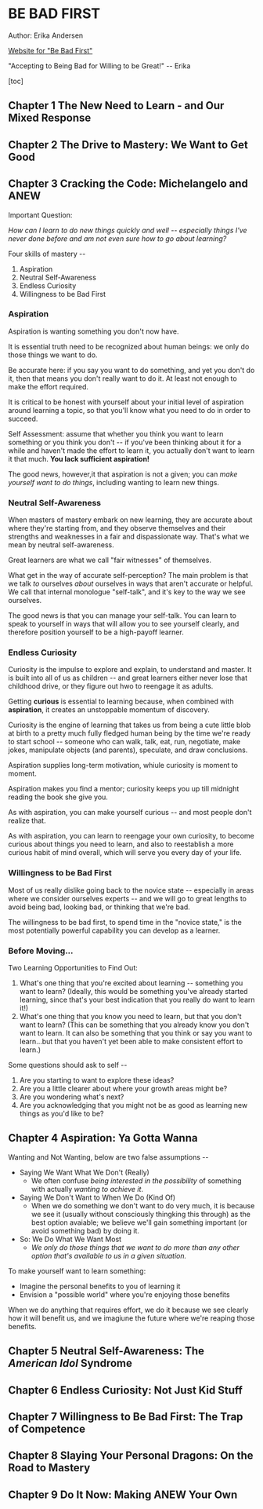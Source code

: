 # BE BAD FIRST

Author: Erika Andersen

[Website for "Be Bad First"](bebadfirst.com)

"Accepting to Being Bad for Willing to be Great!" -- Erika

[toc]

## Chapter 1 The New Need to Learn - and Our Mixed Response

## Chapter 2 The Drive to Mastery: We Want to Get Good

## Chapter 3 Cracking the Code: Michelangelo and ANEW

Important Question:

_How can I learn to do new things quickly and well -- especially things I've never done before and am not even sure how to go about learning?_

Four skills of mastery --

1. Aspiration
2. Neutral Self-Awareness
3. Endless Curiosity
4. Willingness to be Bad First

### Aspiration

Aspiration is wanting something you don't now have.

It is essential truth need to be recognized about human beings: we only do those things we want to do.

Be accurate here: if you say you want to do something, and yet you don't do it, then that means you don't really want to do it. At least not enough to make the effort required.

It is critical to be honest with yourself about your initial level of aspiration around learning a topic, so that you'll know what you need to do in order to succeed.

Self Assessment: assume that whether you think you want to learn something or you think you don't -- if you've been thinking about it for a while and haven't made the effort to learn it, you actually don't want to learn it that much. __You lack sufficient aspiration!__

The good news, however,it that aspiration is not a given; you can _make yourself want to do things_, including wanting to learn new things.

### Neutral Self-Awareness

When masters of mastery embark on new learning, they are accurate about where they're starting from, and they observe themselves and their strengths and weaknesses in a fair and dispassionate way. That's what we mean by neutral self-awareness.

Great learners are what we call "fair witnesses" of themselves.

What get in the way of accurate self-perception? The main problem is that we talk _to_ ourselves _about_ ourselves in ways that aren't accurate or helpful. We call that internal monologue "self-talk", and it's key to the way we see ourselves.

The good news is that you can manage your self-talk. You can learn to speak to yourself in ways that will allow you to see yourself clearly, and therefore position yourself to be a high-payoff learner.

### Endless Curiosity

Curiosity is the impulse to explore and explain, to understand and master. It is built into all of us as children -- and great learners either never lose that childhood drive, or they figure out hwo to reengage it as adults.

Getting __curious__ is essential to learning because, when combined with __aspiration__, it creates an unstoppable momentum of discovery.

Curiosity is the engine of learning that takes us from being a cute little blob at birth to a pretty much fully fledged human being by the time we're ready to start school -- someone who can walk, talk, eat, run, negotiate, make jokes, manipulate objects (and parents), speculate, and draw conclusions.

Aspiration supplies long-term motivation, whiule curiosity is moment to moment.

Aspiration makes you find a mentor; curiosity keeps you up till midnight reading the book she give you.

As with aspiration, you can make yourself curious -- and most people don't realize that.

As with aspiration, you can learn to reengage your own curiosity, to become curious about things you need to learn, and also to reestablish a more curious habit of mind overall, which will serve you every day of your life.

### Willingness to be Bad First

Most of us really dislike going back to the novice state -- especially in areas where we consider ourselves experts -- and we will go to great lengths to avoid being bad, looking bad, or thinking that we're bad.

The willingness to be bad first, to spend time in the "novice state," is the most potentially powerful capability you can develop as a learner.

### Before Moving...

Two Learning Opportunities to Find Out:

1. What's one thing that you're excited about learning -- something you want to learn? (Ideally, this would be something you've already started learning, since that's your best indication that you really do want to learn it!)
2. What's one thing that you know you need to learn, but that you don't want to learn? (This can be something that you already know you don't want to learn. It can also be something that you think or say you want to learn...but that you haven't yet been able to make consistent effort to learn.)

Some questions should ask to self --

1. Are you starting to want to explore these ideas?
2. Are you a little clearer about where your growth areas might be?
3. Are you wondering what's next?
4. Are you acknowledging that you might not be as good as learning new things as you'd like to be?

## Chapter 4 Aspiration: Ya Gotta Wanna

Wanting and Not Wanting, below are two false assumptions --

- Saying We Want What We Don't (Really)
  - We often confuse _being interested in the possibility_ of something with actually _wanting to achieve it_.
- Saying We Don't Want to When We Do (Kind Of)
  - When we do something we don't want to do very much, it is because we see it (usually without consciously thingking this through) as the best option avaiable; we believe we'll gain something important (or avoid something bad) by doing it.
- So: We Do What We Want Most
  - _We only do those things that we want to do more than any other option that's available to us in a given situation._

To make yourself want to learn something:

- Imagine the personal benefits to you of learning it
- Envision a "possible world" where you're enjoying those benefits

When we do anything that requires effort, we do it because we see clearly how it will benefit us, and we imagiune the future where we're reaping those benefits.





## Chapter 5 Neutral Self-Awareness: The _American Idol_ Syndrome

## Chapter 6 Endless Curiosity: Not Just Kid Stuff

## Chapter 7 Willingness to Be Bad First: The Trap of Competence

## Chapter 8 Slaying Your Personal Dragons: On the Road to Mastery

## Chapter 9 Do It Now: Making ANEW Your Own